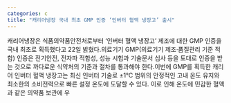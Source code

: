 ```yaml
---
categories: c
title: "캐리어냉장 국내 최초 GMP 인증 ‘인버터 혈액 냉장고’ 출시"
---
```

캐리어냉장은 식품의약품안전처로부터 ‘인버터 혈액 냉장고’ 제조에 대한 GMP 인증을 국내 최초로 획득했다고 22일 밝혔다.의료기기 GMP(의료기기 제조·품질관리 기준 적합) 인증은 전기안전, 전자파 적합성, 성능 시험과 기술문서 심사 등을 토대로 인증을 받는 것으로 까다로운 식약처의 기준과 절차를 통과해야 한다.이번에 GMP를 획득한 캐리어 인버터 혈액 냉장고는 최신 인버터 기술로 ±1℃ 범위의 안정적인 고내 온도 유지와 최소한의 소비전력으로 빠른 설정 온도에 도달할 수 있다. 이로 인해 온도에 민감한 혈액과 같은 의약품 보관에 우